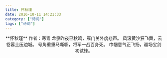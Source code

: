 ```yaml
---
title: 怀秋瑾
date: 2016-10-11 14:21:33
category: ["诗词"]
tags: ["诗词"]
---
```


<center>
**怀秋瑾**
作者：寒青
<!--more-->
龙泉昨夜已秋鸣，雁门关外度悲声。
风滚黄沙狂飞舞，云卷嚣土压边城。
号角重重马嘶嘶，将军一战百身死。
巾帼意气正飞扬，疆场宝剑初试锋。
</center>